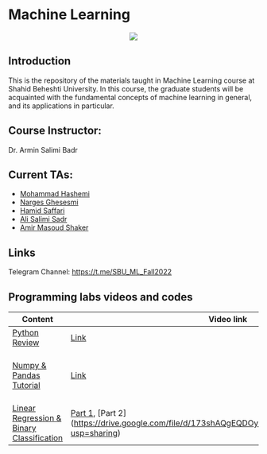# Machine Learning

<p align="center">
  <img src="https://github.com/SBU-CE/Machine-Learning/blob/main/images/course-logo.jpg">	
</p>

## Introduction

This is the repository of the materials taught in Machine Learning course at Shahid Beheshti University. In this course, the graduate students will be acquainted with the fundamental concepts of machine learning in general, and its applications in particular.

## Course Instructor:

Dr. Armin Salimi Badr

## Current TAs:

- [Mohammad Hashemi](https://github.com/mohammadhashemii)
- [Narges Ghesesmi](https://github.com/NNargesNN)
- [Hamid Saffari](https://github.com/hamidds)
- [Ali Salimi Sadr]()
- [Amir Masoud Shaker]()

## Links

Telegram Channel: https://t.me/SBU_ML_Fall2022

## Programming labs videos and codes

| Content                                                                                              | Video link        | Inspired By |
| ---------------------------------------------------------------------------------------------------- | ----------------- | ----------- |
| [Python Review](https://github.com/SBU-CE/Machine-Learning/tree/main/fall-2022/labs/1_python-review) | [Link](https://drive.google.com/folderview?id=1-b8vpjIznlRBWwsKzA2WrPD-RztXIh4u) | - |
| [Numpy & Pandas Tutorial](https://github.com/SBU-CE/Machine-Learning/tree/main/fall-2022/labs/2_numpy-pandas-sklearn-tutorial) | [Link](https://drive.google.com/file/d/1ZLOUAnUGW4U3liXG90SxE7aoZ1IcQ9Wl/view?usp=sharing) | [Introduction to Data Science in Python *(Coursera)*](https://www.coursera.org/learn/python-data-analysis) |
| [Linear Regression & Binary Classification](https://github.com/SBU-CE/Machine-Learning/tree/main/fall-2022/labs/3_regression_and_classification) | [Part 1](https://drive.google.com/file/d/1mEnnpDVwjsQ9eBLGkdewCLUanjxouvET/view?usp=sharing), [Part 2] (https://drive.google.com/file/d/173shAQgEQDOy79JWk58UR4u3dCfkN9_H/view?usp=sharing) | - |

